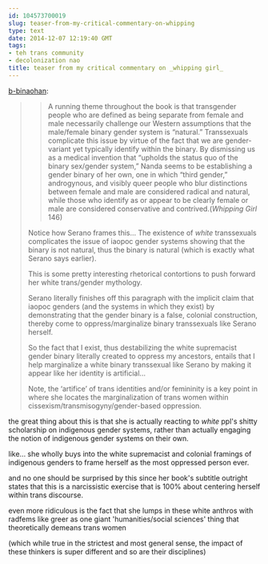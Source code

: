 ```yaml
---
id: 104573700019
slug: teaser-from-my-critical-commentary-on-whipping
type: text
date: 2014-12-07 12:19:40 GMT
tags:
- teh trans community
- decolonization nao
title: teaser from my critical commentary on _whipping girl_
---
```

<p><a href="http://xd.binaohan.org/post/104573414009/teaser-from-my-critical-commentary-on-whipping" class="tumblr_blog">b-binaohan</a>:</p>

<blockquote><blockquote>
  <p>A running theme throughout the book is that transgender people who are defined as being separate from female and male necessarily challenge our Western assumptions that the male/female binary gender system is “natural.” Transsexuals complicate this issue by virtue of the fact that we are gender-variant yet typically identify within the binary. By dismissing us as a medical invention that “upholds the status quo of the binary sex/gender system,” Nanda seems to be establishing a gender binary of her own, one in which “third gender,” androgynous, and visibly queer people who blur distinctions between female and male are considered radical and natural, while those who identify as or appear to be clearly female or male are considered conservative and contrived.(<em>Whipping Girl</em> 146)</p>
</blockquote>

<p>Notice how Serano frames this&#8230; The existence of <em>white</em> transsexuals complicates the issue of iaopoc gender systems showing that the binary is not natural, thus the binary is natural (which is exactly what Serano says earlier).</p>

<p>This is some pretty interesting rhetorical contortions to push forward her white trans/gender mythology.</p>

<p>Serano literally finishes off this paragraph with the implicit claim that iaopoc genders (and the systems in which they exist) by demonstrating that the gender binary is a false, colonial construction, thereby come to oppress/marginalize binary transsexuals like Serano herself.</p>

<p>So the fact that I exist, thus destabilizing the white supremacist gender binary literally created to oppress my ancestors, entails that I help marginalize a white binary transsexual like Serano by making it appear like her identity is artificial&#8230;</p>

<p>Note, the &#8216;artifice&#8217; of trans identities and/or femininity is a key point in where she locates the marginalization of trans women within cissexism/transmisogyny/gender-based oppression.</p></blockquote>

the great thing about this is that she is actually reacting to _white_ ppl's shitty scholarship on indigenous gender systems, rather than actually engaging the notion of indigenous gender systems on their own. 

like... she wholly buys into the white supremacist and colonial framings of indigenous genders to frame herself as the most oppressed person ever. 

and no one should be surprised by this since her book's subtitle outright states that this is a narcissistic exercise that is 100% about centering herself within trans discourse.

even more ridiculous is the fact that she lumps in these white anthros with  radfems like greer as one giant 'humanities/social sciences' thing that theoretically demeans trans women

(which while true in the strictest and most general sense, the impact of these thinkers is super different and so are their disciplines)